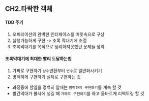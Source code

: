 ## CH2.타락한 객체

#### TDD 주기
1. 오퍼레이션의 완벽한 인터페이스를 머릿속으로 구상
2. 실행가능하게 구현 -> 초록 막대기에 초점
3. 초록막대기를 목적으로 정리하지못했던 문제들 정리

#### 초록막대기에 최대한 빨리 도달하는법
1. 가짜로 구현하기
   `상수`반환부터 `변수`로 일반화시키기
2. 명백하게 구현하기
   실제로 구현하는 것


* 과정중에 할일을 명백히 알때는 `명백하게 구현하기`를 계속 할 것
* 빨간막대가 불시에 생길 때 `가짜로 구현하기`를 하고 올바르게 리팩토링 할 것